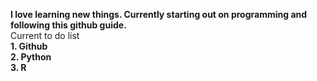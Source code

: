 **I love learning new things. Currently starting out on programming and following this github guide.**  
Current to do list  
__1. Github__  
__2. Python__  
__3. R__  

